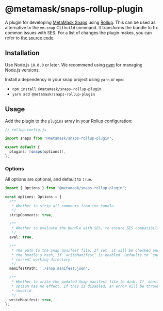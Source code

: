 # @metamask/snaps-rollup-plugin

A plugin for developing [MetaMask Snaps](https://docs.metamask.io/guide/snaps.html) using [Rollup](https://rollupjs.org/). This can be used as alternative to the `mm-snap` CLI `build` command. It transforms the bundle to fix common issues with SES. For a list of changes the plugin makes, you can refer to [the source code](../utils/src/post-process.ts).

## Installation

Use Node.js `18.0.0` or later. We recommend using [nvm](https://github.com/nvm-sh/nvm) for managing Node.js versions.

Install a dependency in your snap project using `yarn` or `npm`:

- `npm install @metamask/snaps-rollup-plugin`
- `yarn add @metamask/snaps-rollup-plugin`

## Usage

Add the plugin to the `plugins` array in your Rollup configuration:

```ts
// rollup.config.js

import snaps from '@metamask/snaps-rollup-plugin';

export default {
  plugins: [snaps(options)],
};
```

### Options

All options are optional, and default to `true`.

```ts
import { Options } from '@metamask/snaps-rollup-plugin';

const options: Options = {
  /**
   * Whether to strip all comments from the bundle.
   */
  stripComments: true,

  /**
   * Whether to evaluate the bundle with SES, to ensure SES compatibility.
   */
  eval: true,

  /**
   * The path to the Snap manifest file. If set, it will be checked and automatically updated with
   * the bundle's hash, if `writeManifest` is enabled. Defaults to `snap/manifest.json` in the
   * current working directory.
   */
  manifestPath: './snap.manifest.json',

  /**
   * Whether to write the updated Snap manifest file to disk. If `manifestPath` is not set, this
   * option has no effect. If this is disabled, an error will be thrown if the manifest file is
   * invalid.
   */
  writeManifest: true,
};
```
